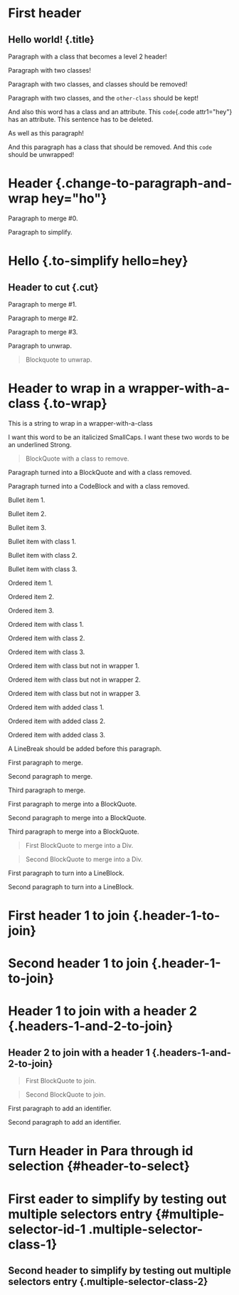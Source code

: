 # First header

## Hello world! {.title}

<div class="paragraph-with-a-class" wrapper=1>

Paragraph with a class that becomes a level 2 header!

</div>

<div class="paragraph-with-another-class and-another" ble="ble" wrapper=1>

Paragraph with two classes!

</div>

<div class="class-to-remove-with-false other-class" wrapper=1>

Paragraph with two classes, and classes should be removed!

</div>

<div class="class-to-remove-with-empty-string other-class" wrapper=1>

Paragraph with two classes, and the `other-class` should be kept!

</div>

And also this <span class="word-with-a-class" bli="blo">word</span> has a class and an attribute. This `code`{.code attr1="hey"} has an attribute. <span class="delete">This sentence has to be deleted.</span>

<div class="delete" wrapper=1>

As well as this paragraph!

</div>

<div class="remove-class" wrapper=1>

And this paragraph has a class that should be removed. And this `code` should be unwrapped!

</div>

# Header {.change-to-paragraph-and-wrap hey="ho"}

<div class="to-join" wrapper=1>

Paragraph to merge #0.

</div>

<div class="to-simplify" wrapper=1 hello=hey>

Paragraph to simplify.

</div>

# Hello {.to-simplify hello=hey}

## Header to cut {.cut}

<div class="to-join" wrapper=1>

Paragraph to merge #1.

</div>

<div class="to-join" wrapper=1>

Paragraph to merge #2.

</div>

<div class="to-join" wrapper=1>

Paragraph to merge #3.

</div>

<div class="to-unwrap" wrapper="1">

Paragraph to unwrap.

</div>

<div class="to-unwrap">

> Blockquote to unwrap.

</div>

# Header to wrap in a wrapper-with-a-class {.to-wrap}

This is a <span class="to-wrap">string</span> to wrap in a wrapper-with-a-class

I want this <span class="to-small-caps-wrapped-in-italics">word</span> to be an italicized SmallCaps. I want these <span class="to-strong-wrapped-in-underline">two words</span> to be an underlined Strong.

<div class="blockquote-with-a-class-to-remove" wrapper=1>

> BlockQuote with a class to remove.

</div>

<div class="paragraph-turned-blockquote-class-removed
" wrapper=1>

Paragraph turned into a BlockQuote and with a class removed.

</div>

<div class="paragraph-turned-codeblock-class-removed
" wrapper=1>

Paragraph turned into a CodeBlock and with a class removed.

</div>

<div class="paragraph-list-item-to-turn-into-bulletlist" wrapper=1>

Bullet item 1.

</div>

<div class="paragraph-list-item-to-turn-into-bulletlist" wrapper=1>

Bullet item 2.

</div>

<div class="paragraph-list-item-to-turn-into-bulletlist" wrapper=1>

Bullet item 3.

</div>

<div class="paragraph-list-item-with-class-to-turn-into-bulletlist" wrapper=1>

Bullet item with class 1.

</div>

<div class="paragraph-list-item-with-class-to-turn-into-bulletlist" wrapper=1>

Bullet item with class 2.

</div>

<div class="paragraph-list-item-with-class-to-turn-into-bulletlist" wrapper=1>

Bullet item with class 3.

</div>

<div class="paragraph-list-item-to-turn-into-orderedlist" wrapper=1>

Ordered item 1.

</div>

<div class="paragraph-list-item-to-turn-into-orderedlist" wrapper=1>

Ordered item 2.

</div>

<div class="paragraph-list-item-to-turn-into-orderedlist" wrapper=1>

Ordered item 3.

</div>

<div class="paragraph-list-item-with-class-to-turn-into-orderedlist" wrapper=1>

Ordered item with class 1.

</div>

<div class="paragraph-list-item-with-class-to-turn-into-orderedlist" wrapper=1>

Ordered item with class 2.

</div>

<div class="paragraph-list-item-with-class-to-turn-into-orderedlist" wrapper=1>

Ordered item with class 3.

</div>

<div class="paragraph-list-item-with-class-to-turn-into-orderedlist">

Ordered item with class but not in wrapper 1.

</div>

<div class="paragraph-list-item-with-class-to-turn-into-orderedlist">

Ordered item with class but not in wrapper 2.

</div>

<div class="paragraph-list-item-with-class-to-turn-into-orderedlist">

Ordered item with class but not in wrapper 3.

</div>

<div class="paragraph-list-item-with-added-class-to-turn-into-orderedlist" wrapper=1>

Ordered item with added class 1.

</div>

<div class="paragraph-list-item-with-added-class-to-turn-into-orderedlist" wrapper=1>

Ordered item with added class 2.

</div>

<div class="paragraph-list-item-with-added-class-to-turn-into-orderedlist" wrapper=1>

Ordered item with added class 3.

</div>

<div class="insert-linebreak-before" wrapper=1>

A LineBreak should be added before this paragraph.

</div>

<div class="para-to-merge" wrapper=1>

First paragraph to merge.

</div>

<div class="para-to-merge" wrapper=1>

Second paragraph to merge.

</div>

<div class="para-to-merge" wrapper=1>

Third paragraph to merge.

</div>

<div class="para-to-merge-into-blockquote-with-wrapper" wrapper=1>

First paragraph to merge into a BlockQuote.

</div>

<div class="para-to-merge-into-blockquote-with-wrapper" wrapper=1>

Second paragraph to merge into a BlockQuote.

</div>

<div class="para-to-merge-into-blockquote-with-wrapper" wrapper=1>

Third paragraph to merge into a BlockQuote.

</div>

<div class="blockquote-to-merge-into-div-with-wrapper" wrapper=1>

> First BlockQuote to merge into a Div.

</div>

<div class="blockquote-to-merge-into-div-with-wrapper" wrapper=1>

> Second BlockQuote to merge into a Div.

</div>

<div class="para-to-turn-into-lineblock" wrapper=1>

First paragraph to turn into a LineBlock.

</div>

<div class="para-to-turn-into-lineblock" wrapper=1>

Second paragraph to turn into a LineBlock.

</div>

# First header 1 to join {.header-1-to-join}

# Second header 1 to join {.header-1-to-join}

# Header 1 to join with a header 2 {.headers-1-and-2-to-join}

## Header 2 to join with a header 1 {.headers-1-and-2-to-join}

<div class="blockquote-to-join" wrapper=1>

> First BlockQuote to join.

</div>

<div class="blockquote-to-join" wrapper=1>

> Second BlockQuote to join.

</div>

<div class="para-to-add-id" wrapper=1>

First paragraph to add an identifier.

</div>

<div class="para-to-add-id" wrapper=1>

Second paragraph to add an identifier.

</div>

# Turn Header in Para through id selection {#header-to-select}

# First eader to simplify by testing out multiple selectors entry {#multiple-selector-id-1 .multiple-selector-class-1}

## Second header to simplify by testing out multiple selectors entry {.multiple-selector-class-2}